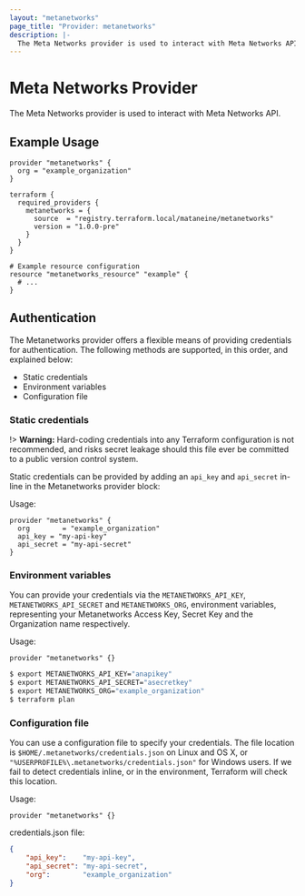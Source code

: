 ```yaml
---
layout: "metanetworks"
page_title: "Provider: metanetworks"
description: |-
  The Meta Networks provider is used to interact with Meta Networks APIs.
---
```


# Meta Networks Provider

The Meta Networks provider is used to interact with Meta Networks API.

## Example Usage

```hcl
provider "metanetworks" {
  org = "example_organization"
}

terraform {
  required_providers {
    metanetworks = {
      source  = "registry.terraform.local/mataneine/metanetworks"
      version = "1.0.0-pre"
    }
  }
}

# Example resource configuration
resource "metanetworks_resource" "example" {
  # ...
}
```

## Authentication

The Metanetworks provider offers a flexible means of providing credentials for
authentication. The following methods are supported, in this order, and
explained below:

- Static credentials
- Environment variables
- Configuration file

### Static credentials

!> **Warning:** Hard-coding credentials into any Terraform configuration is not
recommended, and risks secret leakage should this file ever be committed to a
public version control system.

Static credentials can be provided by adding an `api_key` and `api_secret`
in-line in the Metanetworks provider block:

Usage:

```hcl
provider "metanetworks" {
  org        = "example_organization"
  api_key = "my-api-key"
  api_secret = "my-api-secret"
}
```

### Environment variables

You can provide your credentials via the `METANETWORKS_API_KEY`,
`METANETWORKS_API_SECRET` and `METANETWORKS_ORG`, environment variables,
representing your Metanetworks Access Key, Secret Key and the Organization name respectively.

Usage:

```hcl
provider "metanetworks" {}
```

```sh
$ export METANETWORKS_API_KEY="anapikey"
$ export METANETWORKS_API_SECRET="asecretkey"
$ export METANETWORKS_ORG="example_organization"
$ terraform plan
```

### Configuration file

You can use a configuration file to specify your credentials. The
file location is `$HOME/.metanetworks/credentials.json` on Linux and OS X, or
`"%USERPROFILE%\.metanetworks/credentials.json"` for Windows users.
If we fail to detect credentials inline, or in the environment, Terraform will check
this location.

Usage:

```hcl
provider "metanetworks" {}
```

credentials.json file:
```json
{
	"api_key":    "my-api-key",
	"api_secret": "my-api-secret",
	"org":        "example_organization"
}
```
